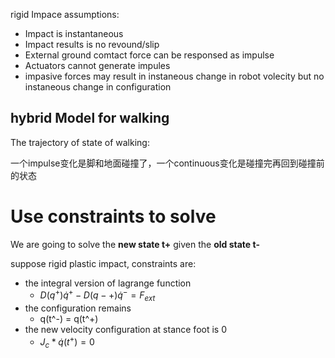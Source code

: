 rigid Impace assumptions:
- Impact is instantaneous
- Impact results is no revound/slip
- External ground comtact force can be responsed as impulse
- Actuators cannot generate impules
- impasive forces may result in instaneous change in robot volecity but no instaneous change in configuration

## hybrid Model for walking

The trajectory of state of walking:

一个impulse变化是脚和地面碰撞了，一个continuous变化是碰撞完再回到碰撞前的状态

# Use constraints to solve 
We are going to solve the **new state t+** given the **old state t-**

suppose rigid plastic impact, constraints are:
- the integral version of lagrange function
  - $D(q^+)\dot{q}^+ - D(q-+)\dot{q}^- = F_{ext}$
- the configuration remains
  - q(t^-) = q(t^+)
- the new velocity configuration at stance foot is 0 
  - $J_{c}*\dot{q}(t^+) = 0$
